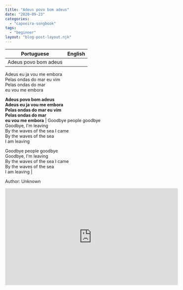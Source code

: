 ```yaml
---
title: "Adeus povo bom adeus"
date: "2020-09-23"
categories: 
  - "capoeira-songbook"
tags: 
  - "beginner"
layout: "blog-post-layout.njk"
---
```


| Portuguese | English |
| --- | --- |
| Adeus povo bom adeus  
Adeus eu ja vou me embora  
Pelas ondas do mar eu vim  
Pelas ondas do mar  
eu vou me embora  
  
**Adeus povo bom adeus  
Adeus eu ja vou me embora  
Pelas ondas do mar eu vim  
Pelas ondas do mar  
eu vou me embora** | Goodbye people goodbye  
Goodbye, I'm leaving  
By the waves of the sea I came  
By the waves of the sea  
I am leaving  
  
Goodbye people goodbye  
Goodbye, I'm leaving  
By the waves of the sea I came  
By the waves of the sea  
I am leaving |

<figcaption>

Author: Unknown

</figcaption>

<iframe width="560" height="315" src="https://www.youtube.com/embed/vaUEV8nzfkc" title="YouTube video player" frameborder="0" allow="accelerometer; autoplay; clipboard-write; encrypted-media; gyroscope; picture-in-picture" allowfullscreen></iframe>
